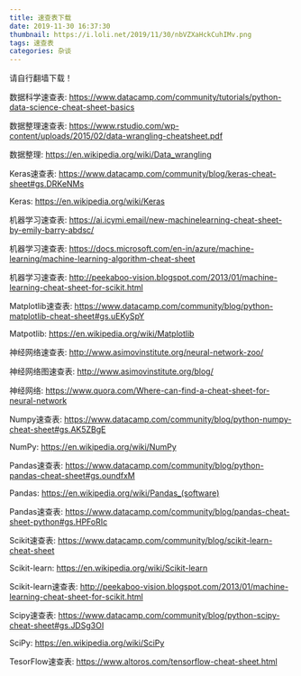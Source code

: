 ```yaml
---
title: 速查表下载
date: 2019-11-30 16:37:30
thumbnail: https://i.loli.net/2019/11/30/nbVZXaHckCuhIMv.png
tags: 速查表
categories: 杂谈
---
```


请自行翻墙下载！

<!--more-->

数据科学速查表: https://www.datacamp.com/community/tutorials/python-data-science-cheat-sheet-basics

数据整理速查表: https://www.rstudio.com/wp-content/uploads/2015/02/data-wrangling-cheatsheet.pdf

数据整理: https://en.wikipedia.org/wiki/Data_wrangling

Keras速查表: https://www.datacamp.com/community/blog/keras-cheat-sheet#gs.DRKeNMs

Keras: https://en.wikipedia.org/wiki/Keras

机器学习速查表: https://ai.icymi.email/new-machinelearning-cheat-sheet-by-emily-barry-abdsc/

机器学习速查表: https://docs.microsoft.com/en-in/azure/machine-learning/machine-learning-algorithm-cheat-sheet

机器学习速查表: http://peekaboo-vision.blogspot.com/2013/01/machine-learning-cheat-sheet-for-scikit.html

Matplotlib速查表: https://www.datacamp.com/community/blog/python-matplotlib-cheat-sheet#gs.uEKySpY

Matpotlib: https://en.wikipedia.org/wiki/Matplotlib

神经网络速查表: http://www.asimovinstitute.org/neural-network-zoo/

神经网络图速查表: http://www.asimovinstitute.org/blog/

神经网络: https://www.quora.com/Where-can-find-a-cheat-sheet-for-neural-network

Numpy速查表: https://www.datacamp.com/community/blog/python-numpy-cheat-sheet#gs.AK5ZBgE

NumPy: https://en.wikipedia.org/wiki/NumPy

Pandas速查表: https://www.datacamp.com/community/blog/python-pandas-cheat-sheet#gs.oundfxM

Pandas: https://en.wikipedia.org/wiki/Pandas_(software)

Pandas速查表: https://www.datacamp.com/community/blog/pandas-cheat-sheet-python#gs.HPFoRIc

Scikit速查表: https://www.datacamp.com/community/blog/scikit-learn-cheat-sheet

Scikit-learn: https://en.wikipedia.org/wiki/Scikit-learn

Scikit-learn速查表: http://peekaboo-vision.blogspot.com/2013/01/machine-learning-cheat-sheet-for-scikit.html

Scipy速查表: https://www.datacamp.com/community/blog/python-scipy-cheat-sheet#gs.JDSg3OI

SciPy: https://en.wikipedia.org/wiki/SciPy

TesorFlow速查表: https://www.altoros.com/tensorflow-cheat-sheet.html